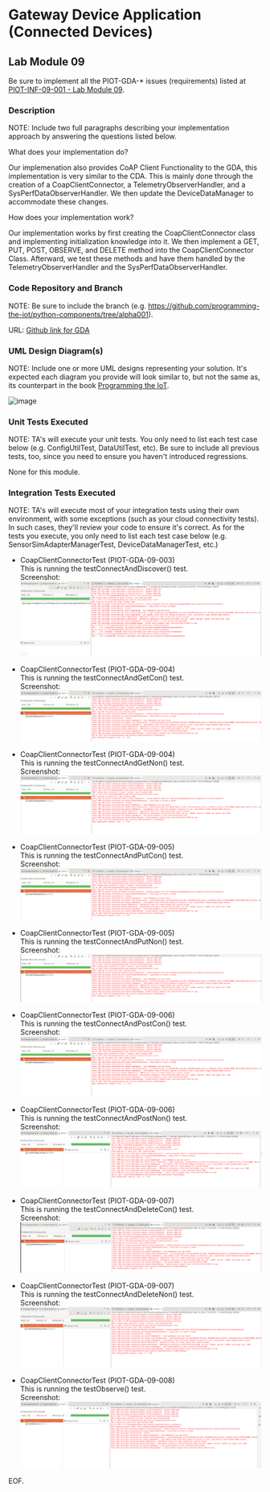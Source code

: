 # Gateway Device Application (Connected Devices)

## Lab Module 09

Be sure to implement all the PIOT-GDA-* issues (requirements) listed at [PIOT-INF-09-001 - Lab Module 09](https://github.com/orgs/programming-the-iot/projects/1#column-10488503).

### Description

NOTE: Include two full paragraphs describing your implementation approach by answering the questions listed below.

What does your implementation do? 

Our implemenation also provides CoAP Client Functionality to the GDA, this implementation is very similar to the CDA. This is mainly done through the creation of a CoapClientConnector, a TelemetryObserverHandler, and a SysPerfDataObserverHandler. We then update the DeviceDataManager to accommodate these changes.

How does your implementation work?

Our implementation works by first creating the CoapClientConnector class and implementing initialization knowledge into it. We then implement a GET, PUT, POST, OBSERVE, and DELETE method into the CoapClientConnector Class. Afterward, we test these methods and have them handled by the TelemetryObserverHandler and the SysPerfDataObserverHandler.
### Code Repository and Branch

NOTE: Be sure to include the branch (e.g. https://github.com/programming-the-iot/python-components/tree/alpha001).

URL: [Github link for GDA](https://github.com/BanSuth/piot-java-components/tree/labmodule09)

### UML Design Diagram(s)

NOTE: Include one or more UML designs representing your solution. It's expected each
diagram you provide will look similar to, but not the same as, its counterpart in the
book [Programming the IoT](https://learning.oreilly.com/library/view/programming-the-internet/9781492081401/).

![image](https://github.com/BanSuth/book-exercise-docs-Group1/assets/62486958/71caaff2-eba9-45c5-afc8-d6b2329d1052)


### Unit Tests Executed

NOTE: TA's will execute your unit tests. You only need to list each test case below
(e.g. ConfigUtilTest, DataUtilTest, etc). Be sure to include all previous tests, too,
since you need to ensure you haven't introduced regressions.

None for this module.

### Integration Tests Executed

NOTE: TA's will execute most of your integration tests using their own environment, with
some exceptions (such as your cloud connectivity tests). In such cases, they'll review
your code to ensure it's correct. As for the tests you execute, you only need to list each
test case below (e.g. SensorSimAdapterManagerTest, DeviceDataManagerTest, etc.)

- CoapClientConnectorTest (PIOT-GDA-09-003)  
This is running the testConnectAndDiscover() test.  
Screenshot:  
![CoapClientConnectorTest](Images/CoapClientConnectorTest_INT_3.PNG)

- CoapClientConnectorTest (PIOT-GDA-09-004)  
This is running the testConnectAndGetCon() test.  
Screenshot:  
![CoapClientConnectorTest](Images/CoapClientConnectorTest_INT_4_2.PNG)

- CoapClientConnectorTest (PIOT-GDA-09-004)  
This is running the testConnectAndGetNon() test.  
Screenshot:  
![CoapClientConnectorTest](Images/CoapClientConnectorTest_INT_4_1.PNG)

- CoapClientConnectorTest (PIOT-GDA-09-005)  
This is running the testConnectAndPutCon() test.  
Screenshot:  
![CoapClientConnectorTest](Images/CoapClientConnectorTest_INT_5_1.PNG)

- CoapClientConnectorTest (PIOT-GDA-09-005)  
This is running the testConnectAndPutNon() test.  
Screenshot:  
![CoapClientConnectorTest](Images/CoapClientConnectorTest_INT_5_2.PNG)


- CoapClientConnectorTest (PIOT-GDA-09-006)  
This is running the testConnectAndPostCon() test.  
Screenshot:  
![CoapClientConnectorTest](Images/CoapClientConnectorTest_INT_6_1.PNG)

- CoapClientConnectorTest (PIOT-GDA-09-006)  
This is running the testConnectAndPostNon() test.  
Screenshot:  
![CoapClientConnectorTest](Images/CoapClientConnectorTest_INT_6_2.PNG)

- CoapClientConnectorTest (PIOT-GDA-09-007)  
This is running the testConnectAndDeleteCon() test.  
Screenshot:  
![CoapClientConnectorTest](Images/CoapClientConnectorTest_INT_7_1.PNG)

- CoapClientConnectorTest (PIOT-GDA-09-007)  
This is running the testConnectAndDeleteNon() test.  
Screenshot:  
![CoapClientConnectorTest](Images/CoapClientConnectorTest_INT_7_2.PNG)

- CoapClientConnectorTest (PIOT-GDA-09-008)  
This is running the testObserve() test.  
Screenshot:  
![CoapClientConnectorTest](Images/CoapClientConnectorTest_INT_8_1.PNG)


EOF.

